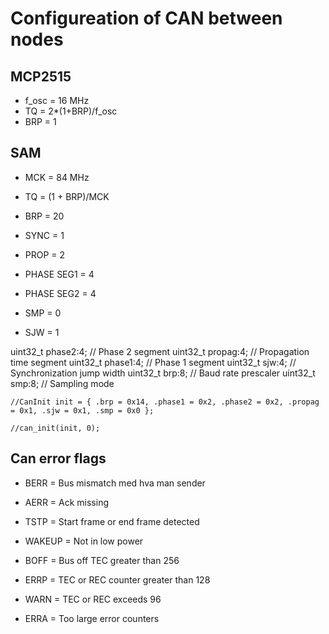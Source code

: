 # Configureation of CAN between nodes
## MCP2515
- f_osc = 16 MHz
- TQ = 2*(1+BRP)/f_osc
- BRP = 1




## SAM
- MCK = 84 MHz
- TQ = (1 + BRP)/MCK
- BRP = 20


- SYNC = 1
- PROP = 2  
- PHASE SEG1 = 4
- PHASE SEG2 = 4
- SMP = 0
- SJW = 1

uint32_t phase2:4;  // Phase 2 segment
uint32_t propag:4;  // Propagation time segment
uint32_t phase1:4;  // Phase 1 segment
uint32_t sjw:4;     // Synchronization jump width
uint32_t brp:8;     // Baud rate prescaler
uint32_t smp:8;     // Sampling mode


    //CanInit init = { .brp = 0x14, .phase1 = 0x2, .phase2 = 0x2, .propag = 0x1, .sjw = 0x1, .smp = 0x0 };

    //can_init(init, 0);

## Can error flags
- BERR = Bus mismatch med hva man sender
- AERR = Ack missing
- TSTP = Start frame or end frame detected
- WAKEUP = Not in low power

- BOFF = Bus off TEC greater than 256
- ERRP = TEC or REC counter greater than 128
- WARN = TEC or REC exceeds 96
- ERRA = Too large error counters